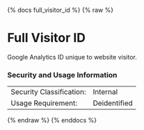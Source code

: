 {% docs full_visitor_id %}
{% raw %}

<a name="full_visitor_id"></a>
# Full Visitor ID
Google Analytics ID unique to website visitor.

### Security and Usage Information
|     |     |
| --- | --- |
| Security Classification: | Internal |
| Usage Requirement:       | Deidentified |

{% endraw %}
{% enddocs %}